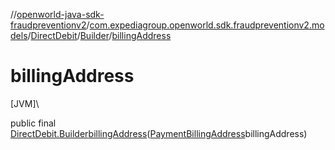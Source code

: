 //[openworld-java-sdk-fraudpreventionv2](../../../../index.md)/[com.expediagroup.openworld.sdk.fraudpreventionv2.models](../../index.md)/[DirectDebit](../index.md)/[Builder](index.md)/[billingAddress](billing-address.md)

# billingAddress

[JVM]\

public final [DirectDebit.Builder](index.md)[billingAddress](billing-address.md)([PaymentBillingAddress](../../-payment-billing-address/index.md)billingAddress)
